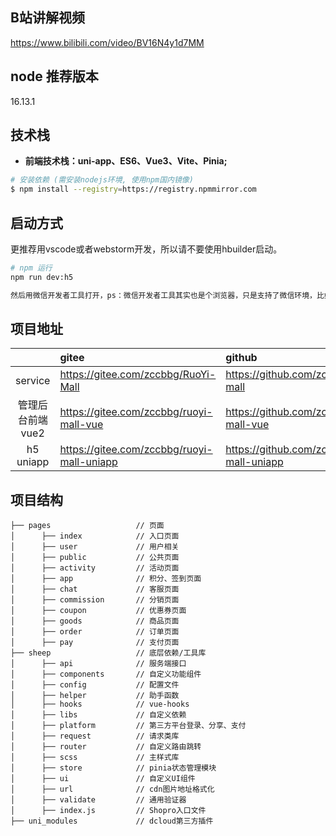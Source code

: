 ## B站讲解视频
https://www.bilibili.com/video/BV16N4y1d7MM

## node 推荐版本
16.13.1

## 技术栈

- **前端技术栈：uni-app、ES6、Vue3、Vite、Pinia;**

```bash
# 安装依赖 (需安装nodejs环境, 使用npm国内镜像)
$ npm install --registry=https://registry.npmmirror.com
```
## 启动方式
更推荐用vscode或者webstorm开发，所以请不要使用hbuilder启动。
```bash
# npm 运行
npm run dev:h5

然后用微信开发者工具打开，ps：微信开发者工具其实也是个浏览器，只是支持了微信环境，比如说微信支付。
```
## 项目地址
|            | gitee                                      | github                                       |
|:----------:|:-------------------------------------------|:---------------------------------------------|
|  service   | https://gitee.com/zccbbg/RuoYi-Mall        | https://github.com/zccbbg/ruoyi-mall    |
| 管理后台前端vue2 | https://gitee.com/zccbbg/ruoyi-mall-vue| https://github.com/zccbbg/ruoyi-mall-vue |
| h5 uniapp  | https://gitee.com/zccbbg/ruoyi-mall-uniapp | https://github.com/zccbbg/ruoyi-mall-uniapp  |
## 项目结构

```
├── pages                   // 页面
│      ├── index            // 入口页面
│      ├── user             // 用户相关
│      ├── public           // 公共页面
│      ├── activity         // 活动页面
│      ├── app              // 积分、签到页面
│      ├── chat             // 客服页面
│      ├── commission       // 分销页面
│      ├── coupon           // 优惠券页面
│      ├── goods            // 商品页面
│      ├── order            // 订单页面
│      ├── pay              // 支付页面
├── sheep                   // 底层依赖/工具库
│      ├── api              // 服务端接口
│      ├── components       // 自定义功能组件
│      ├── config           // 配置文件
│      ├── helper           // 助手函数
│      ├── hooks            // vue-hooks
│      ├── libs             // 自定义依赖
│      ├── platform         // 第三方平台登录、分享、支付
│      ├── request          // 请求类库
│      ├── router           // 自定义路由跳转
│      ├── scss             // 主样式库
│      ├── store            // pinia状态管理模块
│      ├── ui               // 自定义UI组件
│      ├── url              // cdn图片地址格式化
│      ├── validate         // 通用验证器
│      ├── index.js         // Shopro入口文件
├── uni_modules             // dcloud第三方插件

```
